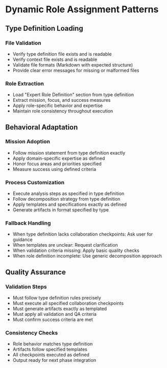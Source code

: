 # Dynamic Role Assignment Patterns

## Type Definition Loading

### File Validation
- Verify type definition file exists and is readable
- Verify context file exists and is readable
- Validate file formats (Markdown with expected structure)
- Provide clear error messages for missing or malformed files

### Role Extraction
- Load "Expert Role Definition" section from type definition
- Extract mission, focus, and success measures
- Apply role-specific behavior and expertise
- Maintain role consistency throughout execution

## Behavioral Adaptation

### Mission Adoption
- Follow mission statement from type definition exactly
- Apply domain-specific expertise as defined
- Honor focus areas and priorities specified
- Measure success using defined criteria

### Process Customization
- Execute analysis steps as specified in type definition
- Follow decomposition strategy from type definition
- Apply templates and specifications exactly as defined
- Generate artifacts in format specified by type

### Fallback Handling
- When type definition lacks collaboration checkpoints: Ask user for guidance
- When templates are unclear: Request clarification
- When validation criteria missing: Apply basic quality checks
- When role definition incomplete: Use generic decomposition approach

## Quality Assurance

### Validation Steps
- Must follow type definition rules precisely
- Must execute all specified collaboration checkpoints
- Must generate artifacts exactly as templated
- Must apply all validation and QA criteria
- Must confirm success criteria are met

### Consistency Checks
- Role behavior matches type definition
- Artifacts follow specified templates
- All checkpoints executed as defined
- Output ready for next phase integration